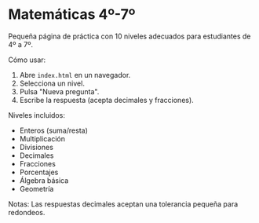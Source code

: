 # Matemáticas 4º-7º

Pequeña página de práctica con 10 niveles adecuados para estudiantes de 4º a 7º.

Cómo usar:
1. Abre `index.html` en un navegador.
2. Selecciona un nivel.
3. Pulsa "Nueva pregunta".
4. Escribe la respuesta (acepta decimales y fracciones).

Niveles incluidos:
- Enteros (suma/resta)
- Multiplicación
- Divisiones
- Decimales
- Fracciones
- Porcentajes
- Álgebra básica
- Geometría

Notas:
Las respuestas decimales aceptan una tolerancia pequeña para redondeos.
